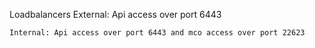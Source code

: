 Loadbalancers
    External: Api access over port 6443

    Internal: Api access over port 6443 and mco access over port 22623
